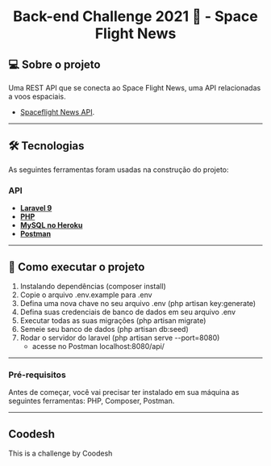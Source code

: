 <h1 align="center">Back-end Challenge 2021 🏅 - Space Flight News</h1>

## 💻 Sobre o projeto

Uma REST API que se conecta ao Space Flight News, uma API relacionadas a voos espaciais.

- [Spaceflight News API](https://spaceflightnewsapi.net/).

---

## 🛠 Tecnologias

As seguintes ferramentas foram usadas na construção do projeto:

### **API**

-   **[Laravel 9](https://laravel.com/)**
-   **[PHP](https://www.php.net/)**
-   **[MySQL no Heroku](https://elements.heroku.com/addons/jawsdb)**
-   **[Postman](https://www.postman.com/)**

---

## 🚀 Como executar o projeto

1. Instalando dependências (composer install)
2. Copie o arquivo .env.example para .env
3. Defina uma nova chave no seu arquivo .env (php artisan key:generate)
4. Defina suas credenciais de banco de dados em seu arquivo .env
5. Executar todas as suas migrações (php artisan migrate)
6. Semeie seu banco de dados (php artisan db:seed)
7. Rodar o servidor do laravel (php artisan serve --port=8080)
    - acesse no Postman localhost:8080/api/

---

### Pré-requisitos

Antes de começar, você vai precisar ter instalado em sua máquina as seguintes ferramentas:
PHP, Composer, Postman.

---

## Coodesh

This is a challenge by Coodesh
